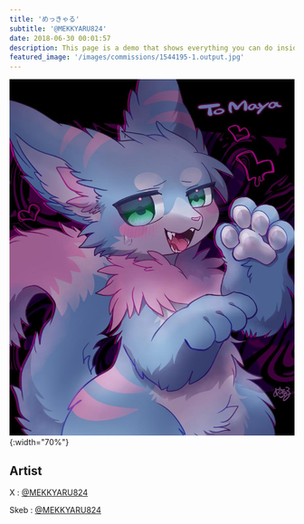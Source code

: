 ```yaml
---
title: 'めっきゃる'
subtitle: '@MEKKYARU824'
date: 2018-06-30 00:01:57
description: This page is a demo that shows everything you can do inside portfolio and blog posts.
featured_image: '/images/commissions/1544195-1.output.jpg'
---
```


![](/images/commissions/1544195-1.output.jpg){:width="70%"}

## Artist

X : [@MEKKYARU824](https://twitter.com/MEKKYARU824)

Skeb : [@MEKKYARU824](https://skeb.jp/@MEKKYARU824)